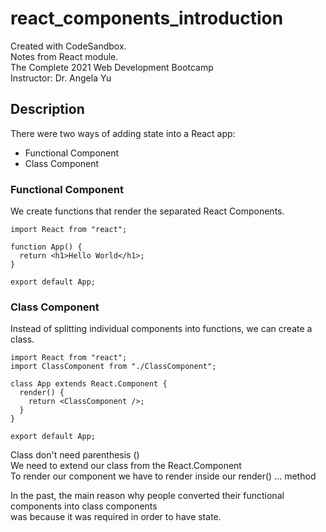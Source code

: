 # react_components_introduction
Created with CodeSandbox.      
Notes from React module.     
The Complete 2021 Web Development Bootcamp     
Instructor: Dr. Angela Yu   

## Description
There were two ways of adding state into a React app: 
* Functional Component
* Class Component

### Functional Component
We create functions that render the separated React Components.

```
import React from "react";

function App() {
  return <h1>Hello World</h1>;
}

export default App;
```

### Class Component
Instead of splitting individual components into functions, we can  create a class. 

```
import React from "react";
import ClassComponent from "./ClassComponent";

class App extends React.Component {
  render() {
    return <ClassComponent />;
  }
}

export default App;
```
Class don't need parenthesis ()         
We need to extend our class from the React.Component      
To render our component we have to render inside our render() ...  method 

In the past, the main reason why people converted their functional components into class components        
was because it was required in order to have state.
